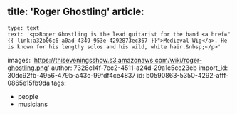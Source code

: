 title: 'Roger Ghostling'
article:
  -
    type: text
    text: '<p>Roger Ghostling is the lead guitarist for the band <a href="{{ link:a32b06c6-a0ad-4349-953e-4292873ec367 }}">Medieval Wig</a>. He is known for his lengthy solos and his wild, white hair.&nbsp;</p>'
images: 'https://thiseveningsshow.s3.amazonaws.com/wiki/roger-ghostling.png'
author: 7328c14f-7ec2-4511-a24d-29a1c5ce23eb
import_id: 30dc92fb-4956-479b-a43c-99fdf4ce4837
id: b0590863-5350-4292-afff-0865e15fb9da
tags:
  - people
  - musicians
